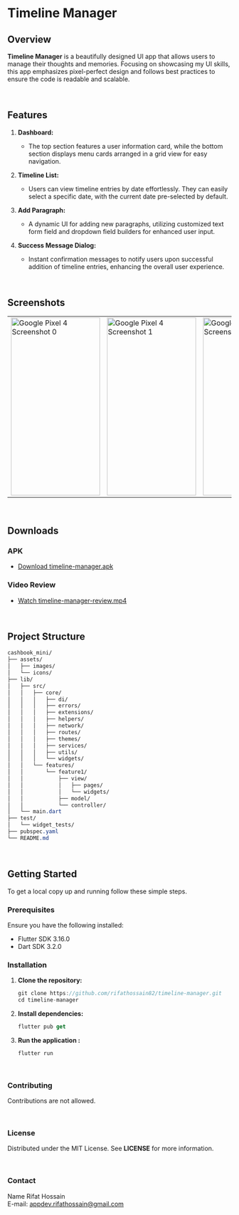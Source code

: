 # Timeline Manager

## Overview
**Timeline Manager** is a beautifully designed UI app that allows users to manage their thoughts and memories. Focusing on showcasing my UI skills, this app emphasizes pixel-perfect design and follows best practices to ensure the code is readable and scalable.

<br>

## Features  
1. **Dashboard:**
   - The top section features a user information card, while the bottom section displays menu cards arranged in a grid view for easy navigation.

2. **Timeline List:**
   - Users can view timeline entries by date effortlessly. They can easily select a specific date, with the current date pre-selected by default.

3. **Add Paragraph:**
   - A dynamic UI for adding new paragraphs, utilizing customized text form field and dropdown field builders for enhanced user input.

4. **Success Message Dialog:**
   - Instant confirmation messages to notify users upon successful addition of timeline entries, enhancing the overall user experience.



<br>

## Screenshots

<table>
  <tr>
    <td><img src="https://github.com/user-attachments/assets/f455d534-b055-42f6-bfad-c24ba9d2c6ca" alt="Google Pixel 4 Screenshot 0" width="200" height="400"></td>
    <td><img src="https://github.com/user-attachments/assets/30a9bbab-d986-4503-95b2-b7282761a5b5" alt="Google Pixel 4 Screenshot 1" width="200" height="400"></td>
    <td><img src="https://github.com/user-attachments/assets/01380218-5357-4d1f-a4e0-80afa8855cd5" alt="Google Pixel 4 Screenshot 2" width="200" height="400"></td>
    <td><img src="https://github.com/user-attachments/assets/1a445e2c-4ce6-461c-9bff-4fbdccb79906" alt="Google Pixel 4 Screenshot 3" width="200" height="400"></td>
  </tr>
</table>


<br>

## Downloads

### APK
- [Download timeline-manager.apk](https://drive.google.com/file/d/1uBb_nphYRkiA8kJ8S_Mo2b882dozBF3J/view?usp=sharing)

### Video Review
- [Watch timeline-manager-review.mp4](https://drive.google.com/file/d/17XBUWvghMzMvYaFgyY7dn-3GySO2hQK8/view?usp=sharing)




<br>

## Project Structure

```css
cashbook_mini/
├── assets/
│   ├── images/
│   └── icons/
├── lib/
│   ├── src/
│   │   ├── core/
│   │   │   ├── di/
│   │   │   ├── errors/
│   │   │   ├── extensions/
│   │   │   ├── helpers/
│   │   │   ├── network/
│   │   │   ├── routes/
│   │   │   ├── themes/
│   │   │   ├── services/
│   │   │   ├── utils/
│   │   │   └── widgets/
│   │   └── features/
│   │       └── feature1/
│   │           ├── view/
│   │           │   ├── pages/
│   │           │   └── widgets/
│   │           ├── model/
│   │           └── controller/
│   └── main.dart
├── test/
│   └── widget_tests/
├── pubspec.yaml
└── README.md
```

<br>  

## Getting Started
To get a local copy up and running follow these simple steps.

### Prerequisites
Ensure you have the following installed:
- Flutter SDK 3.16.0
- Dart SDK 3.2.0

### Installation
1. **Clone the repository:**
   ```dart
   git clone https://github.com/rifathossain82/timeline-manager.git
   cd timeline-manager
   ``` 

2. **Install dependencies:**
   ```dart
   flutter pub get
   ```

3. **Run the application :**
    ```dart
    flutter run
    ```

<br>

### Contributing
Contributions are not allowed.

<br>

### License
Distributed under the MIT License. See **LICENSE** for more information.

<br>

### Contact
Name Rifat Hossain  
E-mail: appdev.rifathossain@gmail.com  